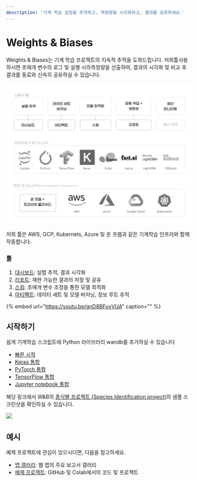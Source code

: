 ```yaml
---
description: '기계 학습 실험을 추적하고, 측정량을 시각화하고, 결과를 공유하세요.'
---
```


# Weights & Biases

Weights & Biases는 기계 학습 프로젝트의 지속적 추적을 도와드립니다. 저희툴사용하시면 초매개 변수의 로그 및 실행 시의측정량을 산출하여, 결과의 시각화 및 비교 후 결과를 동료와 신속히 공유하실 수 있습니다.

![](.gitbook/assets/dsbuffer.jpg)

저희 툴은 AWS, GCP, Kubernets, Azure 및 온 프렘과 같은 기계학습 인프라와 함께 작동합니다.

### **툴**

1.  [대시보드](https://docs.wandb.com/app): 실험 추적, 결과 시각화
2.  [리포트](https://docs.wandb.com/reports): 재현 가능한 결과의 저장 및 공유
3.  [스윕](https://docs.wandb.com/sweeps): 초매개 변수 조정을 통한 모델 최적화
4.  [아티팩트](https://docs.wandb.com/artifacts): 데이터 세트 및 모델 버저닝, 정보 루트 추적

{% embed url="https://youtu.be/gnD8BFuyVUA" caption="" %}

##  **시작하기**

 쉽게 기계학습 스크립트에 Python 라이브러리 wandb를 추가하실 수 있습니다

* [빠른 시작](https://docs.wandb.com/quickstart)
* [Keras 통합](https://docs.wandb.com/library/integrations/keras)
* [PyTorch 통합](https://docs.wandb.com/library/integrations/pytorch)
* [TensorFlow 통합](https://docs.wandb.com/library/integrations/tensorflow)
* [Jupyter notebook 통합](https://docs.wandb.com/library/integrations/jupyter)

해당 링크에서 W&B의 [종식별  프로젝트 \(Species Identification project\)](https://app.wandb.ai/stacey/curr_learn/reports?view=stacey%2FSpecies%20Identification)의 샘플 스크린샷을 확인하실 수 있습니다.

![](.gitbook/assets/screen-shot-2020-08-07-at-1.16.16-pm.png)

##  **예시**

예제 프로젝트에 관심이 있으시다면, 다음을 참고하세요.

* [앱 갤러리](https://app.wandb.ai/gallery): 웹 앱의 주요 보고서 갤러리
* [예제 프로젝트](https://docs.wandb.com/examples): GitHub 및 Colab에서의 코드 및 프로젝트

